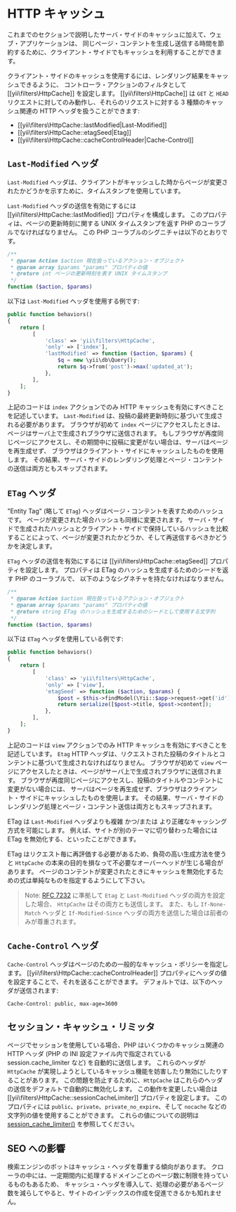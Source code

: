 HTTP キャッシュ
===============

これまでのセクションで説明したサーバ・サイドのキャッシュに加えて、ウェブ・アプリケーションは、
同じページ・コンテントを生成し送信する時間を節約するために、クライアント・サイドでもキャッシュを利用することができます。

クライアント・サイドのキャッシュを使用するには、レンダリング結果をキャッシュできるように、
コントローラ・アクションのフィルタとして [[yii\filters\HttpCache]] を設定します。
[[yii\filters\HttpCache]] は `GET` と `HEAD` リクエストに対してのみ動作し、それらのリクエストに対する 3 種類のキャッシュ関連の HTTP ヘッダを扱うことができます:

* [[yii\filters\HttpCache::lastModified|Last-Modified]]
* [[yii\filters\HttpCache::etagSeed|Etag]]
* [[yii\filters\HttpCache::cacheControlHeader|Cache-Control]]


## `Last-Modified` ヘッダ <span id="last-modified"></span>

`Last-Modified` ヘッダは、クライアントがキャッシュした時からページが変更されたかどうかを示すために、タイムスタンプを使用しています。

`Last-Modified` ヘッダの送信を有効にするには [[yii\filters\HttpCache::lastModified]] プロパティを構成します。
このプロパティは、ページの更新時刻に関する UNIX タイムスタンプを返す PHP のコーラブルでなければなりません。
この PHP コーラブルのシグニチャは以下のとおりです。

```php
/**
 * @param Action $action 現在扱っているアクション・オブジェクト
 * @param array $params "params" プロパティの値
 * @return int ページの更新時刻を表す UNIX タイムスタンプ
 */
function ($action, $params)
```

以下は `Last-Modified` ヘッダを使用する例です:

```php
public function behaviors()
{
    return [
        [
            'class' => 'yii\filters\HttpCache',
            'only' => ['index'],
            'lastModified' => function ($action, $params) {
                $q = new \yii\db\Query();
                return $q->from('post')->max('updated_at');
            },
        ],
    ];
}
```

上記のコードは `index` アクションでのみ HTTP キャッシュを有効にすべきことを記述しています。
`Last-Modified` は、投稿の最終更新時刻に基づいて生成される必要があります。
ブラウザが初めて `index` ページにアクセスしたときは、ページはサーバ上で生成されブラウザに送信されます。
もしブラウザが再度同じページにアクセスし、その期間中に投稿に変更がない場合は、サーバはページを再生成せず、
ブラウザはクライアント・サイドにキャッシュしたものを使用します。
その結果、サーバ・サイドのレンダリング処理とページ・コンテントの送信は両方ともスキップされます。


## `ETag` ヘッダ <span id="etag"></span>

"Entity Tag" (略して `ETag`) ヘッダはページ・コンテントを表すためのハッシュです。
ページが変更された場合ハッシュも同様に変更されます。
サーバ・サイドで生成されたハッシュとクライアント・サイドで保持しているハッシュを比較することによって、ページが変更されたかどうか、そして再送信するべきかどうかを決定します。

`ETag` ヘッダの送信を有効にするには [[yii\filters\HttpCache::etagSeed]] プロパティを設定します。
プロパティは ETag のハッシュを生成するためのシードを返す PHP のコーラブルで、
以下のようなシグネチャを持たなければなりません。

```php
/**
 * @param Action $action 現在扱っているアクション・オブジェクト
 * @param array $params "params" プロパティの値
 * @return string ETag のハッシュを生成するためのシードとして使用する文字列
 */
function ($action, $params)
```

以下は `ETag` ヘッダを使用している例です:

```php
public function behaviors()
{
    return [
        [
            'class' => 'yii\filters\HttpCache',
            'only' => ['view'],
            'etagSeed' => function ($action, $params) {
                $post = $this->findModel(\Yii::$app->request->get('id'));
                return serialize([$post->title, $post->content]);
            },
        ],
    ];
}
```

上記のコードは `view` アクションでのみ HTTP キャッシュを有効にすべきことを記述しています。
`Etag` HTTP ヘッダは、リクエストされた投稿のタイトルとコンテントに基づいて生成されなければなりません。
ブラウザが初めて `view` ページにアクセスしたときは、ページがサーバ上で生成されブラウザに送信されます。
ブラウザが再度同じページにアクセスし、投稿のタイトルやコンテントに変更がない場合には、
サーバはページを再生成せず、ブラウザはクライアント・サイドにキャッシュしたものを使用します。
その結果、サーバ・サイドのレンダリング処理とページ・コンテント送信は両方ともスキップされます。

ETag は `Last-Modified` ヘッダよりも複雑 かつ/または より正確なキャッシング方式を可能にします。
例えば、サイトが別のテーマに切り替わった場合には ETag を無効化する、といったことができます。

ETag はリクエスト毎に再評価する必要があるため、負荷の高い生成方法を使うと `HttpCache`
の本来の目的を損なって不必要なオーバーヘッドが生じる場合があります。
ページのコンテントが変更されたときにキャッシュを無効化するための式は単純なものを指定するようにして下さい。

> Note: [RFC 7232](http://tools.ietf.org/html/rfc7232#section-2.4) に準拠して
  `Etag` と `Last-Modified` ヘッダの両方を設定した場合、
  `HttpCache` はその両方とも送信します。  また、もし `If-None-Match` ヘッダと
  `If-Modified-Since` ヘッダの両方を送信した場合は前者のみが尊重されます。


## `Cache-Control` ヘッダ <span id="cache-control"></span>

`Cache-Control` ヘッダはページのための一般的なキャッシュ・ポリシーを指定します。
[[yii\filters\HttpCache::cacheControlHeader]] プロパティにヘッダの値を設定することで、それを送ることができます。
デフォルトでは、以下のヘッダが送信されます:

```
Cache-Control: public, max-age=3600
```

## セッション・キャッシュ・リミッタ<span id="session-cache-limiter"></span>

ページでセッションを使用している場合、PHP はいくつかのキャッシュ関連の HTTP ヘッダ
(PHP の INI 設定ファイル内で指定されている session.cache_limiter など) を自動的に送信します。
これらのヘッダが `HttpCache` が実現しようとしているキャッシュ機能を妨害したり無効にしたりすることがあります。
この問題を防止するために、`HttpCache` はこれらのヘッダの送信をデフォルトで自動的に無効化します。
この動作を変更したい場合は [[yii\filters\HttpCache::sessionCacheLimiter]] プロパティを設定します。
このプロパティには `public`、`private`、`private_no_expire`、そして `nocache` などの文字列の値を使用することができます。
これらの値についての説明は [session_cache_limiter()](https://php.net/manual/ja/function.session-cache-limiter.php)
を参照してください。


## SEO への影響 <span id="seo-implications"></span>

検索エンジンのボットはキャッシュ・ヘッダを尊重する傾向があります。
クローラの中には、一定期間内に処理するドメインごとのページ数に制限を持っているものもあるため、
キャッシュ・ヘッダを導入して、処理の必要があるページ数を減らしてやると、サイトのインデックスの作成を促進できるかも知れません。

